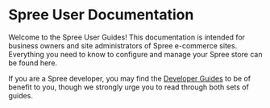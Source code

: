# Spree User Documentation

Welcome to the Spree User Guides! This documentation is intended for business owners and site administrators of Spree e-commerce sites. Everything you need to know to configure and manage your Spree store can be found here.

If you are a Spree developer, you may find the [Developer Guides](https://dev-docs.spreecommerce.org/) to be of benefit to you, though we strongly urge you to read through both sets of guides.

